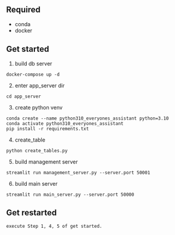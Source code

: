 ## Required
* conda
* docker

## Get started

1. build db server
```
docker-compose up -d
```

2. enter app_server dir
```
cd app_server
```

3. create python venv
```
conda create --name python310_everyones_assistant python=3.10
conda activate python310_everyones_assistant
pip install -r requirements.txt
```

4. create_table
```
python create_tables.py
```

5. build management server
```
streamlit run management_server.py --server.port 50001
```

6. build main server
```
streamlit run main_server.py --server.port 50000
```


## Get restarted
```
execute Step 1, 4, 5 of get started.  
```
